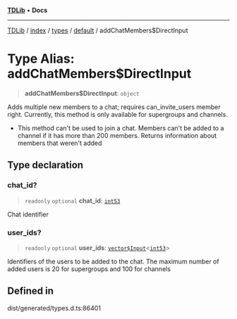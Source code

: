 [**TDLib**](../../../../../../README.md) • **Docs**

***

[TDLib](../../../../../../modules.md) / [index](../../../../../README.md) / [types](../../../README.md) / [default](../README.md) / addChatMembers$DirectInput

# Type Alias: addChatMembers$DirectInput

> **addChatMembers$DirectInput**: `object`

Adds multiple new members to a chat; requires can_invite_users member right. Currently, this method is only available for supergroups and channels.

- This method can't be used to join a chat. Members can't be added to a channel if it has more than 200 members. Returns information about members that weren't added

## Type declaration

### chat\_id?

> `readonly` `optional` **chat\_id**: [`int53`](int53-1.md)

Chat identifier

### user\_ids?

> `readonly` `optional` **user\_ids**: [`vector$Input`](vector$Input.md)\<[`int53`](int53-1.md)\>

Identifiers of the users to be added to the chat. The maximum number of added users is 20 for supergroups and 100 for channels

## Defined in

dist/generated/types.d.ts:86401
